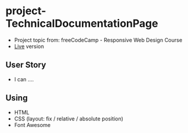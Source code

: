 # project-TechnicalDocumentationPage
* Project topic from: freeCodeCamp - Responsive Web Design Course
* [Live](https://github.com/pocoapocochen/project-TechnicalDocumentationPage) version

## User Story
* I can ....

## Using
* HTML
* CSS (layout: fix / relative / absolute position)
* Font Awesome
